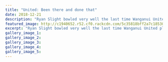 ```yaml
---
title: "United: Been there and done that"
date: 2018-12-21
description: "Ryan Slight bowled very well the last time Wanganui United played New Plymouth Old Boys at Victoria Park..."
featured_image: http://c1940652.r52.cf0.rackcdn.com/5c35818bff2a7c1853000401/Ryan-Slight-cricket-chron-21-dec.jpg
excerpt: "Ryan Slight bowled very well the last time Wanganui United played New Plymouth Old Boys at Victoria Park, and his team will need more of the same tomorrow."
gallery_image_1: 
gallery_image_2: 
gallery_image_3: 
gallery_image_4: 
gallery_image_5: 
---
```

